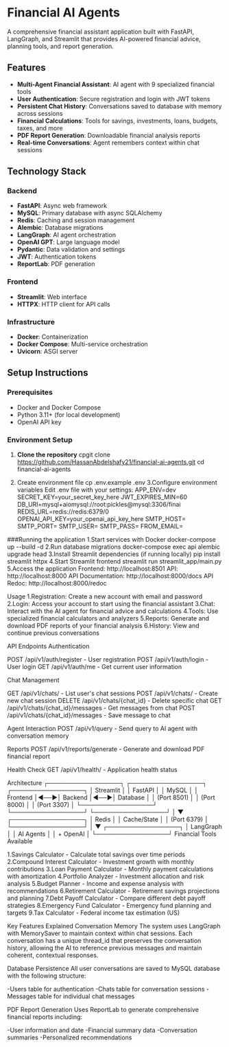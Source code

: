# Financial AI Agents

A comprehensive financial assistant application built with FastAPI, LangGraph, and Streamlit that provides AI-powered financial advice, planning tools, and report generation.

## Features

- **Multi-Agent Financial Assistant**: AI agent with 9 specialized financial tools
- **User Authentication**: Secure registration and login with JWT tokens
- **Persistent Chat History**: Conversations saved to database with memory across sessions
- **Financial Calculations**: Tools for savings, investments, loans, budgets, taxes, and more
- **PDF Report Generation**: Downloadable financial analysis reports
- **Real-time Conversations**: Agent remembers context within chat sessions

## Technology Stack

### Backend
- **FastAPI**: Async web framework
- **MySQL**: Primary database with async SQLAlchemy
- **Redis**: Caching and session management
- **Alembic**: Database migrations
- **LangGraph**: AI agent orchestration
- **OpenAI GPT**: Large language model
- **Pydantic**: Data validation and settings
- **JWT**: Authentication tokens
- **ReportLab**: PDF generation

### Frontend
- **Streamlit**: Web interface
- **HTTPX**: HTTP client for API calls

### Infrastructure
- **Docker**: Containerization
- **Docker Compose**: Multi-service orchestration
- **Uvicorn**: ASGI server

## Setup Instructions

### Prerequisites
- Docker and Docker Compose
- Python 3.11+ (for local development)
- OpenAI API key

### Environment Setup

1. **Clone the repository**
   cpgit clone https://github.com/HassanAbdelshafy21/financial-ai-agents.git cd financial-ai-agents

2. Create environment file
   cp .env.example .env
3.Configure environment variables
Edit .env file with your settings:
  APP_ENV=dev
  SECRET_KEY=your_secret_key_here
  JWT_EXPIRES_MIN=60
  DB_URI=mysql+aiomysql://root:pickles@mysql:3306/finai
  REDIS_URL=redis://redis:6379/0
  OPENAI_API_KEY=your_openai_api_key_here
  SMTP_HOST=
  SMTP_PORT=
  SMTP_USER=
  SMTP_PASS=
  FROM_EMAIL=

###Running the application
1.Start services with Docker
 docker-compose up --build -d
2.Run database migrations
 docker-compose exec api alembic upgrade head
3.Install Streamlit dependencies (if running locally)
 pip install streamlit httpx
4.Start Streamlit frontend
 streamlit run streamlit_app/main.py
5.Access the application
 Frontend: http://localhost:8501
 API: http://localhost:8000
 API Documentation: http://localhost:8000/docs
 API Redoc: http://localhost:8000/redoc

Usage
1.Registration: Create a new account with email and password
2.Login: Access your account to start using the financial assistant
3.Chat: Interact with the AI agent for financial advice and calculations
4.Tools: Use specialized financial calculators and analyzers
5.Reports: Generate and download PDF reports of your financial analysis
6.History: View and continue previous conversations


API Endpoints
Authentication

POST /api/v1/auth/register - User registration
POST /api/v1/auth/login - User login
GET /api/v1/auth/me - Get current user information

Chat Management

GET /api/v1/chats/ - List user's chat sessions
POST /api/v1/chats/ - Create new chat session
DELETE /api/v1/chats/{chat_id} - Delete specific chat
GET /api/v1/chats/{chat_id}/messages - Get messages from chat
POST /api/v1/chats/{chat_id}/messages - Save message to chat

Agent Interaction
POST /api/v1/query - Send query to AI agent with conversation memory

Reports
POST /api/v1/reports/generate - Generate and download PDF financial report

Health Check
GET /api/v1/health/ - Application health status

Architecture
┌─────────────────┐    ┌─────────────────┐    ┌─────────────────┐
│   Streamlit     │    │    FastAPI      │    │     MySQL       │
│   Frontend      │◄──►│    Backend      │◄──►│   Database      │
│   (Port 8501)   │    │   (Port 8000)   │    │   (Port 3307)   │
└─────────────────┘    └─────────────────┘    └─────────────────┘
                              │
                              ▼
                       ┌─────────────────┐
                       │     Redis       │
                       │   Cache/State   │
                       │   (Port 6379)   │
                       └─────────────────┘
                              │
                              ▼
                       ┌─────────────────┐
                       │   LangGraph     │
                       │   AI Agents     │
                       │   + OpenAI      │
                       └─────────────────┘
Financial Tools Available

1.Savings Calculator - Calculate total savings over time periods
2.Compound Interest Calculator - Investment growth with monthly contributions
3.Loan Payment Calculator - Monthly payment calculations with amortization
4.Portfolio Analyzer - Investment allocation and risk analysis
5.Budget Planner - Income and expense analysis with recommendations
6.Retirement Calculator - Retirement savings projections and planning
7.Debt Payoff Calculator - Compare different debt payoff strategies
8.Emergency Fund Calculator - Emergency fund planning and targets
9.Tax Calculator - Federal income tax estimation (US)

Key Features Explained
Conversation Memory
The system uses LangGraph with MemorySaver to maintain context within chat sessions. Each conversation has a unique thread_id that preserves the conversation history, allowing the AI to reference previous messages and maintain coherent, contextual responses.

Database Persistence
All user conversations are saved to MySQL database with the following structure:

-Users table for authentication
-Chats table for conversation sessions
-Messages table for individual chat messages

PDF Report Generation
Uses ReportLab to generate comprehensive financial reports including:

-User information and date
-Financial summary data
-Conversation summaries
-Personalized recommendations
